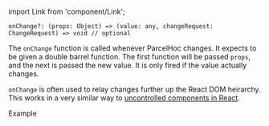 import Link from 'component/Link';

```flow
onChange?: (props: Object) => (value: any, changeRequest: ChangeRequest) => void // optional
```

The `onChange` function is called whenever ParcelHoc changes. It expects to be given a double barrel function. The first function will be passed `props`, and the next is passed the new value. It is only fired if the value actually changes.

`onChange` is often used to relay changes further up the React DOM heirarchy. This works in a very similar way to [uncontrolled components in React](https://reactjs.org/docs/uncontrolled-components.html).

<Link to="/examples/parcelhoc-onchange">Example</Link>
